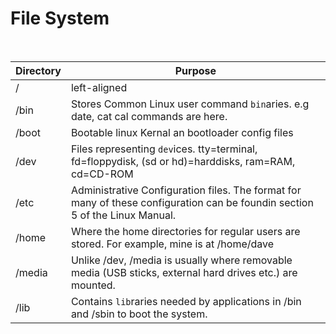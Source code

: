# **File System**

&nbsp;

| **Directory** | **Purpose**                                                               |
|--------|-----------------------------------------------------------------------------------|
| /      | left-aligned | The Very Top (Root) of The File Tree. Holds Everything else.       |
| /bin   | Stores Common Linux user command `bin`aries. e.g date, cat cal commands are here. |
| /boot  | Bootable linux Kernal an bootloader config files
| /dev   | Files representing `dev`ices. tty=terminal, fd=floppydisk, (sd or hd)=harddisks, ram=RAM, cd=CD-ROM |
| /etc   | Administrative Configuration files. The format for many of these configuration can be foundin section 5 of the Linux Manual. |
| /home  | Where the home directories for regular users are stored. For example, mine is at /home/dave |
| /media | Unlike /dev, /media is usually where removable media (USB sticks, external hard drives etc.) are mounted. |
| /lib   | Contains `lib`raries needed by applications in /bin and /sbin to boot the system. |

